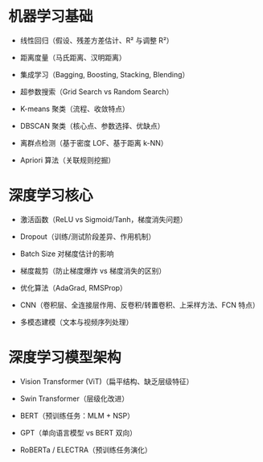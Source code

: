 # 机器学习基础

- 线性回归（假设、残差方差估计、R² 与调整 R²）

- 距离度量（马氏距离、汉明距离）

- 集成学习（Bagging, Boosting, Stacking, Blending）

- 超参数搜索（Grid Search vs Random Search）

- K-means 聚类（流程、收敛特点）

- DBSCAN 聚类（核心点、参数选择、优缺点）

- 离群点检测（基于密度 LOF、基于距离 k-NN）

- Apriori 算法（关联规则挖掘）

# 深度学习核心

- 激活函数（ReLU vs Sigmoid/Tanh，梯度消失问题）

- Dropout（训练/测试阶段差异、作用机制）

- Batch Size 对梯度估计的影响

- 梯度裁剪（防止梯度爆炸 vs 梯度消失的区别）

- 优化算法（AdaGrad, RMSProp）

- CNN（卷积层、全连接层作用、反卷积/转置卷积、上采样方法、FCN 特点）

- 多模态建模（文本与视频序列处理）

# 深度学习模型架构

- Vision Transformer (ViT)（扁平结构、缺乏层级特征）

- Swin Transformer（层级化改进）

- BERT（预训练任务：MLM + NSP）

- GPT（单向语言模型 vs BERT 双向）

- RoBERTa / ELECTRA（预训练任务演化）